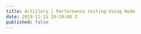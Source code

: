 ```yaml
---
title: Artillery | Performance testing Using Node
date: 2019-11-11 19:10:00 Z
published: false
---
```


